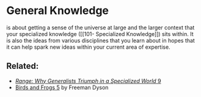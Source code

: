 # General Knowledge 
is about getting a sense of the universe at large and the larger context that your specialized knowledge ([[101- Specialized Knowledge]]) sits within. It is also the ideas from various disciplines that you learn about in hopes that it can help spark new ideas within your current area of expertise.

## Related:
- [_Range: Why Generalists Triumph in a Specialized World_ 9](https://www.goodreads.com/book/show/41795733-range)
- [Birds and Frogs 5](https://www.ams.org/notices/200902/rtx090200212p.pdf) by Freeman Dyson